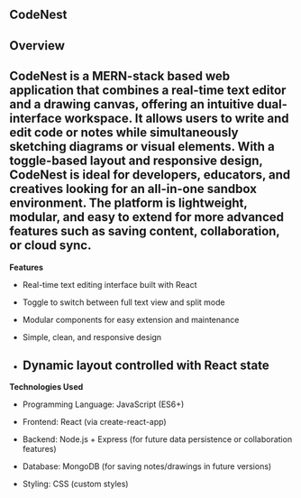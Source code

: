 **CodeNest**
---
**Overview**
---
CodeNest is a MERN-stack based web application that combines a real-time text editor and a drawing canvas, offering an intuitive dual-interface workspace. It allows users to write and edit code or notes while simultaneously sketching diagrams or visual elements. With a toggle-based layout and responsive design, CodeNest is ideal for developers, educators, and creatives looking for an all-in-one sandbox environment.
The platform is lightweight, modular, and easy to extend for more advanced features such as saving content, collaboration, or cloud sync.
---
**Features**
- Real-time text editing interface built with React

- Toggle to switch between full text view and split mode

- Modular components for easy extension and maintenance

- Simple, clean, and responsive design

- Dynamic layout controlled with React state
  ---
**Technologies Used**
- Programming Language: JavaScript (ES6+)

- Frontend: React (via create-react-app)

- Backend: Node.js + Express (for future data persistence or collaboration features)

- Database: MongoDB (for saving notes/drawings in future versions)

- Styling: CSS (custom styles)
